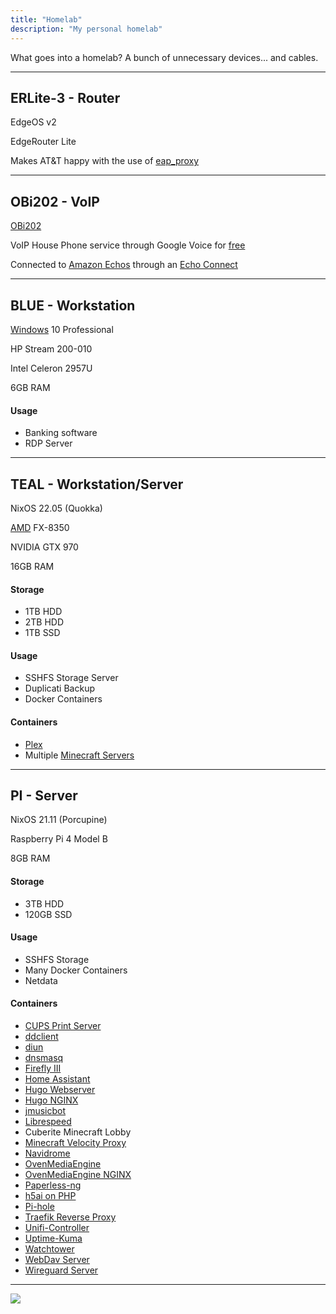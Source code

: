 ```yaml
---
title: "Homelab"
description: "My personal homelab"
---
```


What goes into a homelab? A bunch of unnecessary devices... and cables.

---

## ERLite-3 - Router

EdgeOS v2

EdgeRouter Lite

Makes AT&T happy with the use of [eap_proxy](https://github.com/jaysoffian/eap_proxy)

---
## OBi202 - VoIP

[OBi202](https://www.obitalk.com/info/products/obi202)

VoIP House Phone service through Google Voice for [free](https://www.youtube.com/watch?v=DRmv6vmFHjo)

Connected to [Amazon Echos](https://www.youtube.com/watch?v=IRmGZSdH2qY) through an [Echo Connect](https://www.amazon.com/dp/B076ZRFP6Y)

---
## BLUE - Workstation

[Windows](https://youtu.be/Zu0l-Ac7fTU) 10 Professional

HP Stream 200-010

Intel Celeron 2957U

6GB RAM

#### Usage
 - Banking software
 - RDP Server

---
## TEAL - Workstation/Server

NixOS 22.05 (Quokka)

[AMD](https://youtu.be/zAEXuONMJCQ?t=45) FX-8350

NVIDIA GTX 970

16GB RAM

#### Storage
 - 1TB HDD
 - 2TB HDD
 - 1TB SSD

#### Usage
 - SSHFS Storage Server
 - Duplicati Backup
 - Docker Containers

#### Containers
 - [Plex](https://github.com/linuxserver/docker-plex)
 - Multiple [Minecraft Servers](https://github.com/itzg/docker-minecraft-server)

---
## PI - Server

NixOS 21.11 (Porcupine)

Raspberry Pi 4 Model B

8GB RAM

#### Storage
 - 3TB HDD
 - 120GB SSD

#### Usage
 - SSHFS Storage
 - Many Docker Containers
 - Netdata

#### Containers
 - [CUPS Print Server](https://github.com/chuckcharlie/cups-avahi-airprint)
 - [ddclient](https://github.com/linuxserver/docker-ddclient)
 - [diun](https://crazymax.dev/diun/install/docker/)
 - [dnsmasq](https://github.com/LegitMagic/misc/tree/master/dnsmasq_docker)
 - [Firefly III](https://docs.firefly-iii.org/firefly-iii/installation/docker/)
 - [Home Assistant](https://www.home-assistant.io/installation/generic-x86-64#install-home-assistant-container)
 - [Hugo Webserver](https://github.com/klakegg/docker-hugo)
 - [Hugo NGINX](https://github.com/nginxinc/docker-nginx)
 - [jmusicbot](https://github.com/craumix/jmb-container)
 - [Librespeed](https://github.com/librespeed/speedtest/blob/master/doc_docker.md)
 - Cuberite Minecraft Lobby
 - [Minecraft Velocity Proxy](https://github.com/itzg/docker-bungeecord)
 - [Navidrome](https://www.navidrome.org/docs/installation/docker/)
 - [OvenMediaEngine](https://airensoft.gitbook.io/ovenmediaengine/getting-started#running-with-docker)
 - [OvenMediaEngine NGINX](https://github.com/nginxinc/docker-nginx)
 - [Paperless-ng](https://paperless-ng.readthedocs.io/en/latest/setup.html#setup-docker-hub)
 - [h5ai on PHP](https://github.com/docker-library/php)
 - [Pi-hole](https://github.com/pi-hole/docker-pi-hole)
 - [Traefik Reverse Proxy](https://github.com/traefik/traefik-library-image)
 - [Unifi-Controller](https://hub.docker.com/r/linuxserver/unifi-controller)
 - [Uptime-Kuma](https://github.com/louislam/uptime-kuma)
 - [Watchtower](https://github.com/containrrr/watchtower)
 - [WebDav Server](https://rclone.org/install/#install-with-docker)
 - [Wireguard Server](https://github.com/linuxserver/docker-wireguard)

---
<img src="https://img.shields.io/date/1646664316?label=Last%20Updated&style=for-the-badge">
